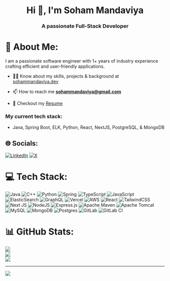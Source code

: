 <h1 align="center">Hi 👋, I'm Soham Mandaviya</h1>
<h3 align="center">A passionate Full-Stack Developer</h3>

# 💫 About Me:
I am a passionate software engineer with 1+ years of industry experience crafting efficient and user-friendly applications.

- 👨‍💻 Know about my skills, projects & background at [sohammandaviya.dev](https://sva-aham.vercel.app/)

- 📫 How to reach me **sohammandaviya@gmail.com**

- 📄 Checkout my [Resume](https://drive.google.com/file/d/1QLI9n9oLMH4ErAYVPMxuQenOC7pFFBVs/view)


<h3 align="left">My current tech stack:</h3>

- Java, Spring Boot, ELK, Python, React, NextJS, PostgreSQL, & MongoDB


## 🌐 Socials:
[![LinkedIn](https://img.shields.io/badge/LinkedIn-%230077B5.svg?logo=linkedin&logoColor=white)](https://www.linkedin.com/in/soham-mandaviya/) [![X](https://img.shields.io/badge/X-black.svg?logo=X&logoColor=white)](https://x.com/swa_aham) 

# 💻 Tech Stack:
![Java](https://img.shields.io/badge/java-%23ED8B00.svg?style=for-the-badge&logo=openjdk&logoColor=white) ![C++](https://img.shields.io/badge/c++-%2300599C.svg?style=for-the-badge&logo=c%2B%2B&logoColor=white) ![Python](https://img.shields.io/badge/python-3670A0?style=for-the-badge&logo=python&logoColor=ffdd54) ![Spring](https://img.shields.io/badge/spring-%236DB33F.svg?style=for-the-badge&logo=spring&logoColor=white)  ![TypeScript](https://img.shields.io/badge/typescript-%23007ACC.svg?style=for-the-badge&logo=typescript&logoColor=white) ![JavaScript](https://img.shields.io/badge/javascript-%23323330.svg?style=for-the-badge&logo=javascript&logoColor=%23F7DF1E) ![ElasticSearch](https://img.shields.io/badge/-ElasticSearch-005571?style=for-the-badge&logo=elasticsearch) ![GraphQL](https://img.shields.io/badge/-GraphQL-E10098?style=for-the-badge&logo=graphql&logoColor=white) ![Vercel](https://img.shields.io/badge/vercel-%23000000.svg?style=for-the-badge&logo=vercel&logoColor=white) ![AWS](https://img.shields.io/badge/AWS-%23FF9900.svg?style=for-the-badge&logo=amazon-aws&logoColor=white) ![React](https://img.shields.io/badge/react-%2320232a.svg?style=for-the-badge&logo=react&logoColor=%2361DAFB) ![TailwindCSS](https://img.shields.io/badge/tailwindcss-%2338B2AC.svg?style=for-the-badge&logo=tailwind-css&logoColor=white) ![Next JS](https://img.shields.io/badge/Next-black?style=for-the-badge&logo=next.js&logoColor=white) ![NodeJS](https://img.shields.io/badge/node.js-6DA55F?style=for-the-badge&logo=node.js&logoColor=white) ![Express.js](https://img.shields.io/badge/express.js-%23404d59.svg?style=for-the-badge&logo=express&logoColor=%2361DAFB) ![Apache Maven](https://img.shields.io/badge/Apache%20Maven-C71A36?style=for-the-badge&logo=Apache%20Maven&logoColor=white) ![Apache Tomcat](https://img.shields.io/badge/apache%20tomcat-%23F8DC75.svg?style=for-the-badge&logo=apache-tomcat&logoColor=black) ![MySQL](https://img.shields.io/badge/mysql-4479A1.svg?style=for-the-badge&logo=mysql&logoColor=white) ![MongoDB](https://img.shields.io/badge/MongoDB-%234ea94b.svg?style=for-the-badge&logo=mongodb&logoColor=white) ![Postgres](https://img.shields.io/badge/postgres-%23316192.svg?style=for-the-badge&logo=postgresql&logoColor=white) ![GitLab](https://img.shields.io/badge/gitlab-%23181717.svg?style=for-the-badge&logo=gitlab&logoColor=white) ![GitLab CI](https://img.shields.io/badge/gitlab%20CI-%23181717.svg?style=for-the-badge&logo=gitlab&logoColor=white)
# 📊 GitHub Stats:
![](https://github-readme-stats.vercel.app/api?username=swa-aham&theme=dark&hide_border=false&include_all_commits=false&count_private=true)<br/>
![](https://github-readme-streak-stats.herokuapp.com/?user=swa-aham&theme=dark&hide_border=false)<br/>
![](https://github-readme-stats.vercel.app/api/top-langs/?username=swa-aham&theme=dark&hide_border=false&include_all_commits=false&count_private=true&layout=compact)

---
[![](https://visitcount.itsvg.in/api?id=swa-aham&icon=0&color=0)](https://visitcount.itsvg.in)

<!-- Proudly created with GPRM ( https://gprm.itsvg.in ) -->
